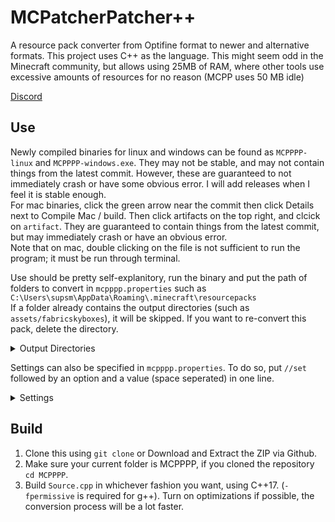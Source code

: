 # MCPatcherPatcher++
A resource pack converter from Optifine format to newer and alternative formats. This project uses C++ as the language. This might seem odd in the Minecraft community, but allows using 25MB of RAM, where other tools use excessive amounts of resources for no reason (MCPP uses 50 MB idle)  
  
[Discord](https://discord.gg/waXJDswsaR)  
## Use
Newly compiled binaries for linux and windows can be found as `MCPPPP-linux` and `MCPPPP-windows.exe`. They may not be stable, and may not contain things from the latest commit. However, these are guaranteed to not immediately crash or have some obvious error. I will add releases when I feel it is stable enough.  
For mac binaries, click the green arrow near the commit then click Details next to Compile Mac / build. Then click artifacts on the top right, and clcick on `artifact`. They are guaranteed to contain things from the latest commit, but may immediately crash or have an obvious error.  
Note that on mac, double clicking on the file is not sufficient to run the program; it must be run through terminal.  
  
Use should be pretty self-explanitory, run the binary and put the path of folders to convert in `mcpppp.properties` such as `C:\Users\supsm\AppData\Roaming\.minecraft\resourcepacks`  
If a folder already contains the output directories (such as `assets/fabricskyboxes`), it will be skipped. If you want to re-convert this pack, delete the directory.  
<details>
  <summary>Output Directories</summary>

  Fabricskyboxes: `assets/fabricskyboxes/sky`  
  Variated Mob Textures: `assets/minecraft/varied/textures/entity`  
</details>

Settings can also be specified in `mcpppp.properties`. To do so, put `//set` followed by an option and a value (space seperated) in one line.  
<details>
  <summary>Settings</summary>

  | Name           | Values/Type      | Description                                                       | Default |
  |:--------------:|:----------------:|:-----------------------------------------------------------------:|:-------:|
  | `pauseOnExit` | `true`, `false` | Wait for enter/key to be pressed once execution has been finished | `true` |
  | `log`          | String           | A log file where logs will be stored                              |         |
  | `timestamp`   | `true`, `false` | Timestamp console (Logs will always be timestamped)               | `false`|
</details>


## Build
1. Clone this using `git clone` or Download and Extract the ZIP via Github.  
2. Make sure your current folder is MCPPPP, if you cloned the repository `cd MCPPPP`.  
3. Build `Source.cpp` in whichever fashion you want, using C++17. (`-fpermissive` is required for g++). Turn on optimizations if possible, the conversion process will be a lot faster.  
